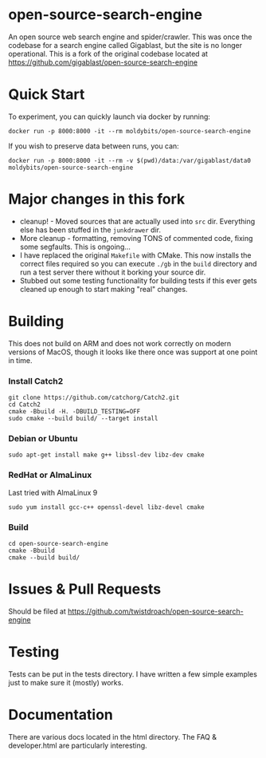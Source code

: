 # open-source-search-engine
An open source web search engine and spider/crawler. This was once the codebase for a search engine called Gigablast, but the site is no longer operational.  This is a fork of the original codebase located at https://github.com/gigablast/open-source-search-engine

# Quick Start
To experiment, you can quickly launch via docker by running:
```
docker run -p 8000:8000 -it --rm moldybits/open-source-search-engine
```

If you wish to preserve data between runs, you can:
```
docker run -p 8000:8000 -it --rm -v $(pwd)/data:/var/gigablast/data0 moldybits/open-source-search-engine
```

# Major changes in this fork
* cleanup! - Moved sources that are actually used into `src` dir.  Everything else has been stuffed in the `junkdrawer` dir.
* More cleanup - formatting, removing TONS of commented code, fixing some segfaults.  This is ongoing...
* I have replaced the original `Makefile` with CMake.  This now installs the correct files required so you can execute `./gb` in the `build` directory and run a test server there without it borking your source dir.
* Stubbed out some testing functionality for building tests if this ever gets cleaned up enough to start making "real" changes.

# Building
This does not build on ARM and does not work correctly on modern versions of MacOS, though it looks like there once was support at one point in time.

### Install Catch2
```
git clone https://github.com/catchorg/Catch2.git
cd Catch2
cmake -Bbuild -H. -DBUILD_TESTING=OFF
sudo cmake --build build/ --target install
```

### Debian or Ubuntu
```
sudo apt-get install make g++ libssl-dev libz-dev cmake
```

### RedHat or AlmaLinux
Last tried with AlmaLinux 9
```
sudo yum install gcc-c++ openssl-devel libz-devel cmake
```

### Build
```
cd open-source-search-engine
cmake -Bbuild
cmake --build build/
```

# Issues & Pull Requests
Should be filed at https://github.com/twistdroach/open-source-search-engine

# Testing
Tests can be put in the tests directory.  I have written a few simple examples just to make sure it (mostly) works.

# Documentation
There are various docs located in the html directory.  The FAQ & developer.html are particularly interesting.

